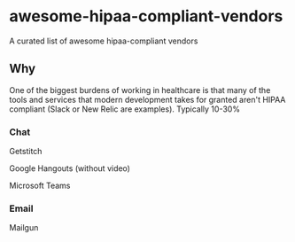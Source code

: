 # awesome-hipaa-compliant-vendors
A curated list of awesome hipaa-compliant vendors

## Why
One of the biggest burdens of working in healthcare is that many of the tools and services that modern development takes for granted aren't HIPAA compliant (Slack or New Relic are examples). Typically 10-30%

### Chat
Getstitch

Google Hangouts (without video)

Microsoft Teams

### Email
Mailgun
